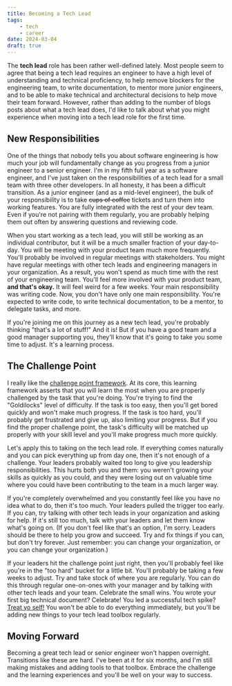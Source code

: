 ```yaml
---
title: Becoming a Tech Lead
tags:
    - tech
    - career
date: 2024-03-04
draft: true
---
```

The **tech lead** role has been rather well-defined lately. Most people seem to
agree that being a tech lead requires an engineer to have a high level of
understanding and technical proficiency, to help remove blockers for the
engineering team, to write documentation, to mentor more junior engineers, and
to be able to make technical and architectural decisions to help move their team
forward. However, rather than adding to the number of blogs posts about what a
tech lead does, I'd like to talk about what you might experience when moving
into a tech lead role for the first time.

## New Responsibilities

One of the things that nobody tells you about software engineering is how much
your job will fundamentally change as you progress from a junior engineer to a
senior engineer. I'm in my fifth full year as a software engineer, and I've just
taken on the responsibilities of a tech lead for a small team with three other
developers. In all honesty, it has been a difficult transition. As a junior
engineer (and as a mid-level engineer), the bulk of your responsibility is to
take ~~cups of coffee~~ tickets and turn them into working features. You are
fully integrated with the rest of your dev team. Even if you're not pairing with
them regularly, you are probably helping them out often by answering questions
and reviewing code.

When you start working as a tech lead, you will still be working as an
individual contributor, but it will be a much smaller fraction of your
day-to-day. You will be meeting with your product team much more frequently.
You'll probably be involved in regular meetings with stakeholders. You might
have regular meetings with other tech leads and engineering managers in your
organization. As a result, you won't spend as much time with the rest of your
engineering team. You'll feel more involved with your product team, **and that's
okay.** It will feel weird for a few weeks. Your main responsibility was writing
code. Now, you don't have only one main responsibility. You're expected to write
code, to write technical documentation, to be a mentor, to delegate tasks, and
more. 

If you're joining me on this journey as a new tech lead, you're probably
thinking "that's a lot of stuff!" And it is! But if you have a good team and a
good manager supporting you, they'll know that it's going to take you some time
to adjust. It's a learning process.

## The Challenge Point

I really like the [challenge point
framework](https://en.wikipedia.org/wiki/Challenge_point_framework). At its
core, this learning framework asserts that you will learn the most when you are
properly challenged by the task that you're doing. You're trying to find the
"Goldilocks" level of difficulty. If the task is too easy, then you'll get bored
quickly and won't make much progress. If the task is too hard, you'll probably
get frustrated and give up, also limiting your progress. But if you find the
proper challenge point, the task's difficulty will be matched up properly with
your skill level and you'll make progress much more quickly.

Let's apply this to taking on the tech lead role. If everything comes naturally
and you can pick everything up from day one, then it's not enough of a
challenge. Your leaders probably waited too long to give you leadership
responsibilities. This hurts both you and them: you weren't growing your skills
as quickly as you could, and they were losing out on valuable time where you
could have been contributing to the team in a much larger way. 

If you're completely overwhelmed and you constantly feel like you have no idea
what to do, then it's too much. Your leaders pulled the trigger too early. If
you can, try talking with other tech leads in your organization and asking for
help. If it's still too much, talk with your leaders and let them know what's
going on. (If you don't feel like that's an option, I'm sorry. Leaders should be
there to help you grow and succeed. Try and fix things if you can, but don't try
forever. Just remember: you can change your organization, or you can change your
organization.) 

If your leaders hit the challenge point just right, then you'll probably feel
like you're in the "too hard" bucket for a little bit. You'll probably be taking
a few weeks to adjust. Try and take stock of where you are regularly. You can do
this through regular one-on-ones with your manager and by talking with other
tech leads and your team. Celebrate the small wins. You wrote your first big
technical document? Celebrate! You led a successful tech spike? [Treat yo
self!](https://media1.tenor.com/m/ufuTI1vDoUwAAAAC/treat-yo-self-treat-your-self.gif)
You won't be able to do everything immediately, but you'll be adding new things
to your tech lead toolbox regularly.

## Moving Forward

Becoming a great tech lead or senior engineer won't happen overnight.
Transitions like these are hard. I've been at it for six months, and I'm still
making mistakes and adding tools to that toolbox. Embrace the challenge and the
learning experiences and you'll be well on your way to success.
